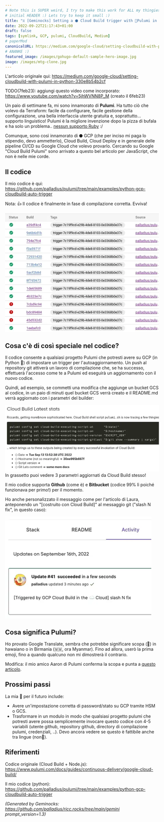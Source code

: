 ```yaml
---
# Note this is SUPER weird, I try to make this work for ALL my thingies so there might be some behavioural clatches in the
# initial HEADER :) Lets try to keep it small :)
title: "♊ [Geminocks] Setting a ⬣ Cloud Build trigger with 🧹Pulumi in 🐍 Python"
date: 2022-09-22T21:17:43+01:00
draft: false
tags: [symlink, GCP, pulumi, CloudBuild, Medium]
# paperMod
canonicalURL: https://medium.com/google-cloud/setting-cloudbuild-with-pulumi-in-python-330e8b54b2cf
# ANANKE :)
featured_image: /images/gohugo-default-sample-hero-image.jpg
image: /images/mtg-clone.jpg
---
```


L'articolo originale qui:  https://medium.com/google-cloud/setting-cloudbuild-with-pulumi-in-python-330e8b54b2cf

TODO(7feb23): aggiungi questo video come incorporato: https://www.youtube.com/watch?v=5jhWVNN8P_M (creato il 6feb23)

Un paio di settimane fa, mi sono innamorato di **Pulumi**. Ha tutto ciò che volevo da Terraform: facile da configurare, facile gestione della configurazione, una bella interfaccia utente gratuita e, soprattutto... supporto linguistico! Pulumi è la migliore invenzione dopo la pizza di bufala e ha solo un problema.. [nessun supporto Ruby](https://github.com/pulumi/pulumi/issues/132) :/

Comunque, sono così innamorato di ⬣ GCP (che per inciso mi paga lo stipendio, devo ammetterlo), Cloud Build, Cloud Deploy e in generale delle pipeline CI/CD su Google Cloud che volevo provarlo. Cercando su Google "Cloud Build Pulumi" sono arrivato a questo bel articolo per JavaScript, che non è nelle mie corde.

## Il codice

Il mio codice è qui: https://github.com/palladius/pulumi/tree/main/examples/python-gcp-cloudbuild-auto-trigger

Nota: 👍 Il codice è finalmente in fase di compilazione corretta. Evviva!

![cb-trigger-list](01-cb-trigger-list.webp)


## Cosa c'è di così speciale nel codice?

Il codice consente a qualsiasi progetto Pulumi che potresti avere su GCP (in Python 🐍) di impostare un trigger per l'autoaggiornamento. Un push al repository git attiverà un lavoro di compilazione che, se ha successo, effettuerà l'accesso come te a Pulumi ed eseguirà un aggiornamento con il nuovo codice.

Quindi, ad esempio, se commetti una modifica che aggiunge un bucket GCS al codice, in un paio di minuti quel bucket GCS verrà creato e il README.md verrà aggiornato con i parametri del builder:

![cb-trigger-list](02-pulumi-commands.webp)
In grassetto puoi vedere 3 parametri aggiornati da Cloud Build stesso!

Il mio codice supporta **Github** (come è) e **Bitbucket** (codice 99% lì poiché funzionava per primo!) per il momento.

Ho anche personalizzato il messaggio come per l'articolo di Laura, anteponendo un "[costruito con Cloud Build]" al messaggio git ("slash N fix", in questo caso):

![Visualizza sul sito web di Pulumi](03-trigger-build-on-pulumi-site.webp)

## Cosa significa Pulumi?

Ho provato Google Translate, sembra che potrebbe significare scopa (🧹) in hawaiano o in Birmania (🇲🇲, ora Myanmar). Fino ad allora, userò la prima emoji, fino a quando qualcuno non mi dimostrerà il contrario.

Modifica: il mio amico Aaron di Pulumi conferma la scopa e punta a [questo articolo](http://joeduffyblog.com/2018/06/18/hello-pulumi/).

##  Prossimi passi
La mia 📝 per il futuro include:

* Avere un'impostazione corretta di password/stato su GCP tramite HSM o GCS.
* Trasformare in un modulo in modo che qualsiasi progetto pulumi che potresti avere possa semplicemente invocare questo codice con 4-5 variabili (utente github, repository github, directory di compilazione pulumi, credenziali, ..). Devo ancora vedere se questo è fattibile anche tra lingue (non🐍).

## Riferimenti

Codice originale (Cloud Build + Node.js): https://www.pulumi.com/docs/guides/continuous-delivery/google-cloud-build/

Il mio codice (python): https://github.com/palladius/pulumi/tree/main/examples/python-gcp-cloudbuild-auto-trigger


*(Generated by Geminocks: https://github.com/palladius/ricc.rocks/tree/main/gemini prompt_version=1.3)*